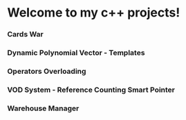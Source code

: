 # Welcome to my c++ projects!

### Cards War

### Dynamic Polynomial Vector - Templates

### Operators Overloading

### VOD System - Reference Counting Smart Pointer

### Warehouse Manager